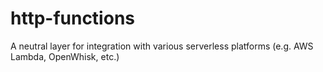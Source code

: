 # http-functions
A neutral layer for integration with various serverless platforms (e.g. AWS Lambda, OpenWhisk, etc.)
